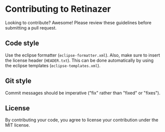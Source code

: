 # Contributing to Retinazer
Looking to contribute? Awesome! Please review these guidelines before submitting a pull request.

## Code style
Use the eclipse formatter (`eclipse-formatter.xml`). Also, make sure to insert the license header (`HEADER.txt`). This can be done automatically by using the eclipse templates (`eclipse-templates.xml`).

## Git style
Commit messages should be imperative ("fix" rather than "fixed" or "fixes").

## License
By contributing your code, you agree to license your contribution under the MIT license.

